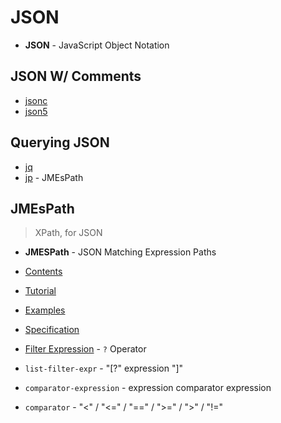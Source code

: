 # JSON

* **JSON** - JavaScript Object Notation

## JSON W/ Comments

* [jsonc]([jsonc](https://komkom.github.io/))
* [json5](https://github.com/json5/json5)

## Querying JSON

* [jq](https://stedolan.github.io/jq/)
* [jp](https://jmespath.org/) - JMEsPath

## JMEsPath

> XPath, for JSON

* **JMESPath** - JSON Matching Expression Paths

* [Contents](https://jmespath.org/contents.html)
* [Tutorial](https://jmespath.org/tutorial.html)
* [Examples](https://jmespath.org/examples.html)
* [Specification](https://jmespath.org/specification.html)

* [Filter Expression](https://jmespath.org/specification.html#filter-expressions) - `?` Operator


* `list-filter-expr` - "[?" expression "]"
* `comparator-expression` - expression comparator expression
* `comparator` - "<" / "<=" / "==" / ">=" / ">" / "!="

